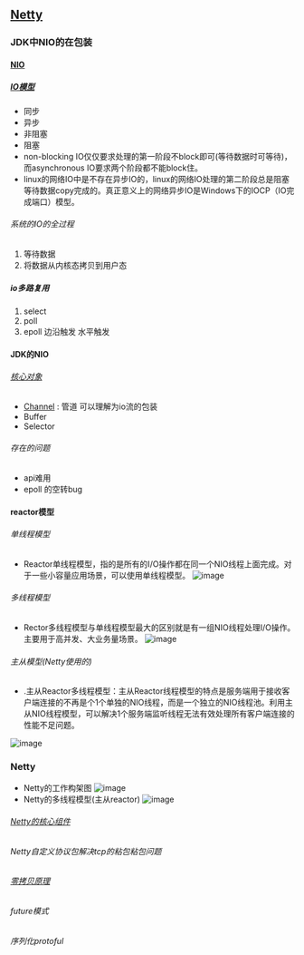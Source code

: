 ## [Netty](https://www.jianshu.com/p/f16698aa8be2?utm_source=oschina-app)
### JDK中NIO的在包装
#### [NIO](https://mp.weixin.qq.com/s?__biz=MzU0OTk3ODQ3Ng==&mid=2247485766&idx=1&sn=eb1358a67aa342fcb9f641d3e9867489&chksm=fba6e145ccd1685317508361e4a3802232fe3765bda8028e04a9c533599aa0858e28f0e329c3&mpshare=1&scene=23&srcid=#rd)
##### [IO模型](https://www.cnblogs.com/loveer/p/11479249.html)
* 同步
* 异步
* 非阻塞
* 阻塞
* non-blocking IO仅仅要求处理的第一阶段不block即可(等待数据时可等待)，而asynchronous IO要求两个阶段都不能block住。
* linux的网络IO中是不存在异步IO的，linux的网络IO处理的第二阶段总是阻塞等待数据copy完成的。真正意义上的网络异步IO是Windows下的IOCP（IO完成端口）模型。
###### 系统的IO的全过程
1. 等待数据
2. 将数据从内核态拷贝到用户态

#####  io多路复用
1. select
2. poll
3. epoll 边沿触发 水平触发

#### JDK的NIO
###### [核心对象](https://www.jianshu.com/p/63209badd95a?utm_campaign=shakespeare)
* [Channel](https://www.cnblogs.com/ysw-go/p/5974372.html) : 管道 可以理解为io流的包装
* Buffer
* Selector
###### 存在的问题
* api难用
* epoll 的空转bug
#### reactor模型
###### 单线程模型
* Reactor单线程模型，指的是所有的I/O操作都在同一个NIO线程上面完成。对于一些小容量应用场景，可以使用单线程模型。
![image](https://upload-images.jianshu.io/upload_images/12624762-534080787f693a1a.png!web)
###### 多线程模型
* Rector多线程模型与单线程模型最大的区别就是有一组NIO线程处理I/O操作。主要用于高并发、大业务量场景。
![image](https://upload-images.jianshu.io/upload_images/12624762-494b47fc038d89af.png!web)
###### 主从模型(Netty使用的)
* .主从Reactor多线程模型：主从Reactor线程模型的特点是服务端用于接收客户端连接的不再是个1个单独的NIO线程，而是一个独立的NIO线程池。利用主从NIO线程模型，可以解决1个服务端监听线程无法有效处理所有客户端连接的性能不足问题。

![image](https://upload-images.jianshu.io/upload_images/12624762-4bb784467638e8e8.png!web)
### Netty
* Netty的工作构架图
![image](https://upload-images.jianshu.io/upload_images/1500839-55f5b1d5ddc13581.jpg)
* Netty的多线程模型(主从reactor)
![image](https://upload-images.jianshu.io/upload_images/1500839-9c4e284f0dc58d97.jpg)
###### [Netty的核心组件](https://www.jianshu.com/p/f16698aa8be2?utm_source=oschina-app)
###### Netty自定义协议包解决tcp的粘包粘包问题
###### [零拷贝原理](https://www.cnblogs.com/aspirant/p/11483152.html)
###### future模式
###### 序列化protoful